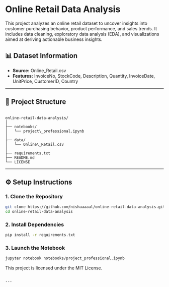 # Online Retail Data Analysis

This project analyzes an online retail dataset to uncover insights into customer purchasing behavior, product performance, and sales trends. It includes data cleaning, exploratory data analysis (EDA), and visualizations aimed at deriving actionable business insights.

## 📊 Dataset Information

- **Source:** Online_Retail.csv  
- **Features:** InvoiceNo, StockCode, Description, Quantity, InvoiceDate, UnitPrice, CustomerID, Country

---

## 📁 Project Structure

```

online-retail-data-analysis/
│
├── notebooks/
│   └── project\_professional.ipynb
│
├── data/
│   └── Online\_Retail.csv
│
├── requirements.txt
├── README.md
└── LICENSE

````

---

## ⚙️ Setup Instructions

### 1. Clone the Repository
```bash
git clone https://github.com/nishaaaaal/online-retail-data-analysis.git
cd online-retail-data-analysis
````

### 2. Install Dependencies

```bash
pip install -r requirements.txt
```

### 3. Launch the Notebook

```bash
jupyter notebook notebooks/project_professional.ipynb
```


This project is licensed under the MIT License.

```

---
